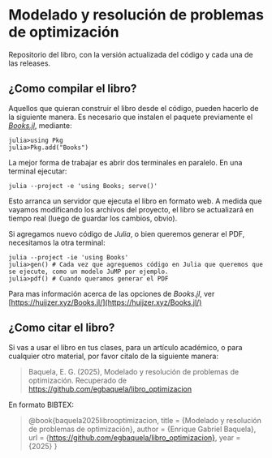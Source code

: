 # Modelado y resolución de problemas de optimización
 Repositorio del libro, con la versión actualizada del código y cada una de las releases.


## ¿Como compilar el libro?
Aquellos que quieran construir el libro desde el código, pueden hacerlo de la siguiente manera. Es necesario que instalen el paquete previamente el _[Books.jl](https://github.com/JuliaBooks/Books.jl)_, mediante:

```
julia>using Pkg
julia>Pkg.add("Books")
```

La mejor forma de trabajar es abrir dos terminales en paralelo. En una terminal ejecutar:
```
julia --project -e 'using Books; serve()'
```

Esto arranca un servidor que ejecuta el libro en formato web. A medida que vayamos modificando los archivos del proyecto, el libro se actualizará en tiempo real (luego de guardar los cambios, obvio). 

Si agregamos nuevo código de _Julia_, o bien queremos generar el PDF, necesitamos la otra terminal:

```
julia --project -ie 'using Books'
julia>gen() # Cada vez que agreguemos código en Julia que queremos que se ejecute, como un modelo JuMP por ejemplo.
julia>pdf() # Cuando queramos generar el PDF
```

Para mas información acerca de las opciones de _Books.jl_, ver [https://huijzer.xyz/Books.jl/](https://huijzer.xyz/Books.jl/)

## ¿Como citar el libro?
Si vas a usar el libro en tus clases, para un artículo académico, o para cualquier otro material, por favor citalo de la siguiente manera:

> Baquela, E. G. (2025), Modelado y resolución de problemas de optimización. Recuperado de https://github.com/egbaquela/libro_optimizacion

En formato BIBTEX:

> @book{baquela2025librooptimizacion,
>   title = {Modelado y resolución de problemas de optimización},
>   author = {Enrique Gabriel Baquela},
>   url = {https://github.com/egbaquela/libro_optimizacion},
>   year = {2025}
> }

